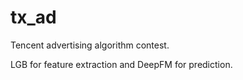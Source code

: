 # tx_ad
Tencent advertising algorithm contest.

LGB for feature extraction and DeepFM for prediction.